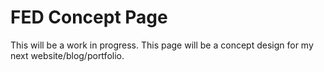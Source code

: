 # FED Concept Page

This will be a work in progress. This page will be a concept design for my next website/blog/portfolio.
